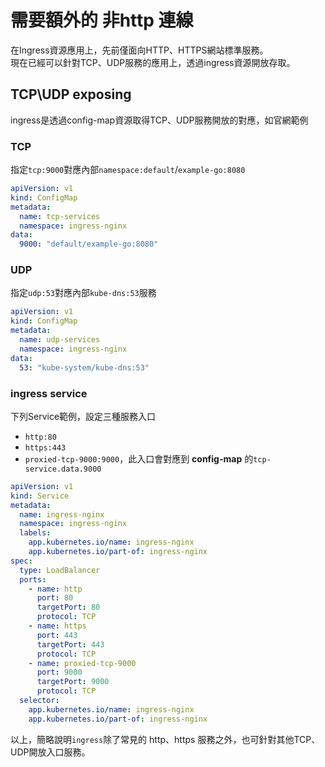 # 需要額外的 非http 連線

在Ingress資源應用上，先前僅面向HTTP、HTTPS網站標準服務。  
現在已經可以針對TCP、UDP服務的應用上，透過ingress資源開放存取。

## TCP\UDP exposing

ingress是透過config-map資源取得TCP、UDP服務開放的對應，如官網範例

### TCP

指定`tcp:9000`對應內部`namespace:default`/`example-go:8080`

```yaml
apiVersion: v1
kind: ConfigMap
metadata:
  name: tcp-services
  namespace: ingress-nginx
data:
  9000: "default/example-go:8080"
```

### UDP

指定`udp:53`對應內部`kube-dns:53`服務

```yaml
apiVersion: v1
kind: ConfigMap
metadata:
  name: udp-services
  namespace: ingress-nginx
data:
  53: "kube-system/kube-dns:53"
```

### ingress service

下列Service範例，設定三種服務入口

* `http:80`
* `https:443`
* `proxied-tcp-9000:9000`，此入口會對應到 **config-map** 的`tcp-service.data.9000`

```yaml
apiVersion: v1
kind: Service
metadata:
  name: ingress-nginx
  namespace: ingress-nginx
  labels:
    app.kubernetes.io/name: ingress-nginx
    app.kubernetes.io/part-of: ingress-nginx
spec:
  type: LoadBalancer
  ports:
    - name: http
      port: 80
      targetPort: 80
      protocol: TCP
    - name: https
      port: 443
      targetPort: 443
      protocol: TCP
    - name: proxied-tcp-9000
      port: 9000
      targetPort: 9000
      protocol: TCP
  selector:
    app.kubernetes.io/name: ingress-nginx
    app.kubernetes.io/part-of: ingress-nginx
```

以上，簡略說明`ingress`除了常見的 http、https 服務之外，也可針對其他TCP、UDP開放入口服務。

